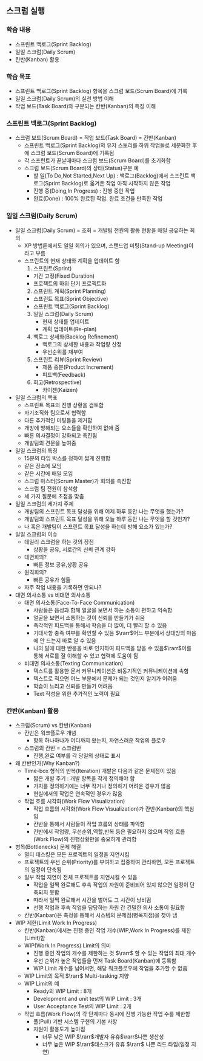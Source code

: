 ## 스크럼 실행
### 학습 내용
- 스프린트 백로그(Sprint Backlog)
- 일일 스크럼(Daily Scrum)
- 칸반(Kanban) 활용
### 학습 목표
- 스프린트 백로그(Sprint Backlog) 항목을 스크럼 보드(Scrum Board)에 기록
- 일일 스크럼(Daily Scrum)의 실천 방법 이해
- 작업 보드(Task Board)와 구분되는 칸반(Kanban)의 특징 이해

###  스프린트 백로그(Sprint Backlog)
- 스크럼 보드(Scrum Board) = 작업 보드(Task Board) = 칸반(Kanban)
  - 스프린트 백로그(Sprint Backlog)의 유저 스토리를 하위 작업들로 세분화한 후에 스크럼 보드(Scrum Board)에 기록됨
  - 각 스프린트가 끝날때마다 스크럼 보드(Scrum Board)를 초기화함
  - 스크럼 보드(Scrum Board)의 상태(Status)구분 예
    - 할 일(To Do,Not Started,Next Up) : 백로그(Backlog)에서 스프린트 백로그(Sprint Backlog)로 옮겨온 작업 아직 시작하지 않은 작업
    - 진행 중(Doing,In Progress) : 진행 중인 작업
    - 완료(Done) : 100% 완료된 작업. 완료 조건을 만족한 작업

### 일일 스크럼(Daily Scrum)

- 일일 스크럼(Daily Scrum) = 조회 = 개발팀 전원의 활동 현황을 매일 공유하는 회의
  - XP 방법론에서도 일일 회의가 있으며, 스탠드업 미팅(Stand-up Meeting)이라고 부름
  - 스프린트의 현재 상태와 계획을 업데이트 함
    1. 스프린트(Sprint)
      - 기간 고정(Fixed Duration)
      - 프로젝트의 하위 단기 프로젝트화
    2. 스프린트 계획(Sprint Planning)
      - 스프린트 목표(Sprint Objective)
      - 스프린트 백로그(Sprint Backlog)
    3. 일일 스크럼(Daily Scrum)
       - 현재 상태를 업데이트
       - 계획 업데이트(Re-plan)
    4. 백로그 상세화(Backlog Refinement)
       - 백로그의 상세한 내용과 작업량 산정
       - 우선순위를 재부여
    5. 스프린트 리뷰(Sprint Review)
       - 제품 증분(Product Increment)
       - 피드백(Feedback)
    6. 회고(Retrospective)
       - 카이젠(Kaizen)
- 일일 스크럼의 목표
  - 스프린트 목표의 진행 상황을 검토함
  - 자기조직화 팀으로서 협력함
  - 다른 추가적인 미팅들을 제거함
  - 개방에 방해되는 요소들을 확인하여 없애 줌
  - 빠른 의사결정이 강화되고 촉진됨
  - 개발팀의 견문을 높여줌
- 일일 스크럼의 특징
  - 15분의 타임 박스를 정하여 짧게 진행함
  - 같은 장소에 모임
  - 같은 시간에 매일 모임
  - 스크럼 마스터(Scrum Master)가 회의를 촉진함
  - 스크럼 팀 전원이 참석함
  - 세 가지 질문에 초점을 맞춤
- 일일 스크럼의 세가지 주제
  - 개발팀의 스프린트 목표 달성을 위해 어제 하루 동안 나는 무엇을 했는가?
  - 개발팀의 스프린트 목표 달성을 위해 오늘 하루 동안 나는 무엇을 할 것인가?
  - 나 혹은 개발팀이 스프린트 목표 달성을 하는데 방해 요소가 있는가?
- 일일 스크럼의 이슈
  - 데일리 스크럼을 하는 것의 장점
    - 상황을 공유, 서로간의 신뢰 관계 강화
  - 대면회의?
    - 빠른 정보 공유,상황 공유
  - 원격회의?
    - 빠른 공유가 힘듦
  - 자주 작업 내용을 기록하면 안되나?
- 대면 의사소통 vs 비대면 의사소통
  - 대면 의사소통(Face-To-Face Communication)
    - 사람들은 음성과 함께 얼굴을 보면서 하는 소통이 편하고 익숙함
    - 얼굴을 보면서 소통하는 것이 신뢰를 만들기가 쉬움
    - 즉각적인 피드백을 통해서 학습을 더 많이, 더 빨리 할 수 있음
    - 기대사항 충족 여부를 확인할 수 있음 $\rarr$어느 부분에서 상대방의 마음에 안 드는지 바로 알 수 있음
    - 나의 말에 대한 반응을 바로 인지하여 피드백을 받을 수 있음$\rarr$이를 통해 서로를 잘 이해할 수 있고 협력에 도움이 됨
  - 비대면 의사소통(Texting Communication)
    - 텍스트를 활용한 문서 커뮤니케이션은 비동기적인 커뮤니케이션에 속함
    - 텍스트로 적으면 어느 부분에서 문제가 되는 것인지 알기가 어려움
    - 학습이 느리고 신뢰를 만들기 어려움
    - Text 작성을 위한 추가적인 노력이 필요
### 칸반(Kanban) 활용
- 스크럼(Scrum) vs 칸반(Kanban)
  - 칸반은 워크플로우 개념
    - 항목 하나하나가 어디까지 왔는지, 자연스러운 작업의 플로우
  - 스크럼의 칸반 = 스크럼반
    - 진행,완료 여부를 각 당일의 상태로 표시
- 왜 칸반인가(Why Kanban?)
  - Time-box 형식의 반복(Iteration) 개발은 다음과 같은 문제점이 있음
    - 짧은 개발 주기 : 개발 항목을 작게 정의해야 함
    - 가치를 정의하기에는 너무 작거나 정의하기 어려운 경우가 많음
    - 현실에서의 작업은 연속적인 경우가 많음
  - 작업 흐름 시각화(Work Flow Visualization)
    - 작업 흐름의 시각화(Work Flow Visualization)가 칸반(Kanban)의 핵심임
    - 칸반을 통해서 사람들이 작업 흐름의 상태를 파악함
    - 칸반에서 작업량, 우선순위,역할,반복 등은 필요하지 않으며 작업 흐름(Work Flow)의 진행상황만을 중요하게 관리함
- 병목(Bottlenecks) 문제 해결
  - 멀티 태스킹은 모든 프로젝트의 일정을 지연시킴
  - 프로젝트의 우선 순위(Priority)를 부여하고 집중하여 관리하면, 모든 프로젝트의 일정이 단축됨
  - 일부 작업 지연이 전체 프로젝트를 지연시킬 수 있음
    - 작업을 일찍 완료해도 후속 작업의 자원이 준비되어 있지 않으면 일정이 단축되지 못함
    - 따라서 일찍 완료해서 시간을 벌어도 그 시간이 낭비뙴
    - 선행 작업과 후속 작업을 담당하는 자원 간 긴밀한 의사 소통이 필요함
  - 칸반(Kanban)은 측정을 통해서 시스템의 문제점(병목지점)을 찾아 냄
- WIP 제한(Limit Work In Progress)
  - 칸반(Kanban)에서는 진행 중인 작업 개수(WIP,Work In Progress)를 제한(Limit)함
  - WIP(Work In Progress) Limit의 의미
    - 진행 중인 작업의 개수를 제한하는 것 $\rarr$ 할 수 있는 작업의 최대 개수
    - 우선 순위가 높은 작업들을 먼저 Task Board(Kanban)에 등록함
    - WIP Limit 개수를 넘어서면, 해당 워크플로우에 작업을 추가할 수 없음
  - WIP Limit의 목적 $\rarr$ Multi-tasking 지양
  - WIP Limit의 예
    - Ready의 WIP Limit : 8개
    - Development and unit test의 WIP Limit : 3개
    - User Acceptance Test의 WIP Limit : 2개
  - 작업 흐름(Work Flow)의 각 단계마다 동시에 진행 가능한 작업 수를 제한함
    - 풀(Pull) 기반 시스템 구현의 기본 사항
    - 자원이 활용도가 높아짐
      - 너무 낮은 WIP $\rarr$개발자 유휴$\rarr$나쁜 생산성
      - 너무 높은 WIP $\rarr$태스크가 유휴 $\rarr$ 나쁜 리드 타임(일정 지연)